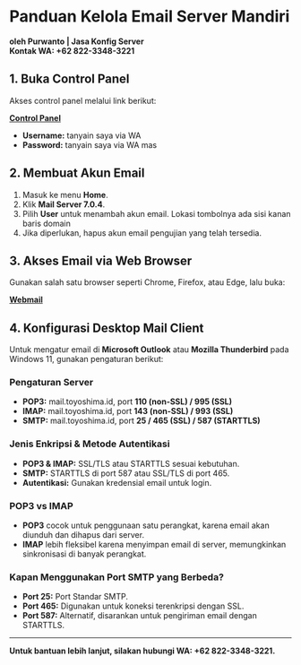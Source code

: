# Panduan Kelola Email Server Mandiri

**oleh Purwanto | Jasa Konfig Server**  
**Kontak WA: +62 822-3348-3221**

## 1. Buka Control Panel
Akses control panel melalui link berikut:

[**Control Panel**](https://202.154.190.102:28389/Lcp2025)

- **Username:** tanyain saya via WA 
- **Password:** tanyain saya via WA mas 

## 2. Membuat Akun Email
1. Masuk ke menu **Home**.
2. Klik **Mail Server 7.0.4**.
3. Pilih **User** untuk menambah akun email. Lokasi tombolnya ada sisi kanan baris domain
4. Jika diperlukan, hapus akun email pengujian yang telah tersedia.

## 3. Akses Email via Web Browser
Gunakan salah satu browser seperti Chrome, Firefox, atau Edge, lalu buka:

[**Webmail**](https://mail.toyoshima.id/)

## 4. Konfigurasi Desktop Mail Client
Untuk mengatur email di **Microsoft Outlook** atau **Mozilla Thunderbird** pada Windows 11, gunakan pengaturan berikut:

### **Pengaturan Server**
- **POP3:** mail.toyoshima.id, port **110 (non-SSL) / 995 (SSL)**
- **IMAP:** mail.toyoshima.id, port **143 (non-SSL) / 993 (SSL)**
- **SMTP:** mail.toyoshima.id, port **25 / 465 (SSL) / 587 (STARTTLS)**

### **Jenis Enkripsi & Metode Autentikasi**
- **POP3 & IMAP:** SSL/TLS atau STARTTLS sesuai kebutuhan.
- **SMTP:** STARTTLS di port 587 atau SSL/TLS di port 465.
- **Autentikasi:** Gunakan kredensial email untuk login.

### **POP3 vs IMAP**
- **POP3** cocok untuk penggunaan satu perangkat, karena email akan diunduh dan dihapus dari server.
- **IMAP** lebih fleksibel karena menyimpan email di server, memungkinkan sinkronisasi di banyak perangkat.

### **Kapan Menggunakan Port SMTP yang Berbeda?**
- **Port 25:** Port Standar SMTP.
- **Port 465:** Digunakan untuk koneksi terenkripsi dengan SSL.
- **Port 587:** Alternatif, disarankan untuk pengiriman email dengan STARTTLS.

---
**Untuk bantuan lebih lanjut, silakan hubungi WA: +62 822-3348-3221.**

